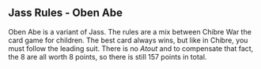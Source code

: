 ## Jass Rules - Oben Abe

Oben Abe is a variant of Jass. The rules are a mix between Chibre War the card game for children. The best card always wins, but like in Chibre, you must follow the leading suit.
There is no *Atout* and to compensate that fact, the 8 are all worth 8 points, so there is still 157 points in total.